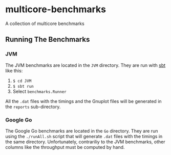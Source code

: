 # multicore-benchmarks

A collection of multicore benchmarks

## Running The Benchmarks

### JVM

The JVM benchmarks are located in the `JVM` directory. They are run with [sbt](http://www.scala-sbt.org/release/docs/Getting-Started/Setup) like this:

1. `$ cd JVM`
2. `$ sbt run`
3. Select `benchmarks.Runner`

All the `.dat` files with the timings and the Gnuplot files will be generated in the `reports` sub-directory.

### Google Go

The Google Go benchmarks are located in the `Go` directory. They are run using the `./runAll.sh` script that will generate `.dat` files with the timings in the same directory. Unfortunately, contrariliy to the JVM benchmarks, other columns like the throughput must be computed by hand.